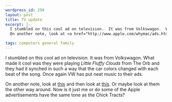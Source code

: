 ```yaml
--- 
wordpress_id: 299
layout: post
title: TV update
excerpt: |-
  I stumbled on this cool ad on television.  It was from Volkswagon.  What made it cool was they were playing <i>Little Fluffy Clouds</i> from The Orb and they had it synched in such a way that the car colors changed with each beat of the song.  Once again VW has put neat music to their ads.<p>
  On another note, look at <a href="http://www.apple.com/whymac/ads.html">this</a> and then look at <a href="http://www.chick.com/catalog/tractlist.asp">this</a>.  Or maybe look at them the other way around.  Now is it just me or do some of the Apple advertisements have the same tone as the Chick Tracts?

tags: computers general family
---
```


I stumbled on this cool ad on television.  It was from Volkswagon.  What made it cool was they were playing <i>Little Fluffy Clouds</i> from The Orb and they had it synched in such a way that the car colors changed with each beat of the song.  Once again VW has put neat music to their ads.<p>
On another note, look at <a href="http://www.apple.com/whymac/ads.html">this</a> and then look at <a href="http://www.chick.com/catalog/tractlist.asp">this</a>.  Or maybe look at them the other way around.  Now is it just me or do some of the Apple advertisements have the same tone as the Chick Tracts?

